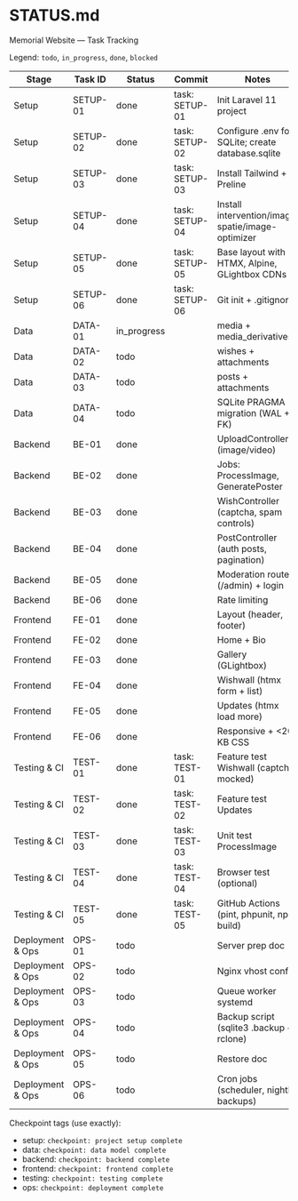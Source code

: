 # STATUS.md

Memorial Website — Task Tracking

Legend: `todo`, `in_progress`, `done`, `blocked`

| Stage | Task ID | Status | Commit | Notes |
|-------|---------|--------|--------|-------|
| Setup | SETUP-01 | done | task: SETUP-01 | Init Laravel 11 project |
| Setup | SETUP-02 | done | task: SETUP-02 | Configure .env for SQLite; create database.sqlite |
| Setup | SETUP-03 | done | task: SETUP-03 | Install Tailwind + Preline |
| Setup | SETUP-04 | done | task: SETUP-04 | Install intervention/image, spatie/image-optimizer |
| Setup | SETUP-05 | done | task: SETUP-05 | Base layout with HTMX, Alpine, GLightbox CDNs |
| Setup | SETUP-06 | done | task: SETUP-06 | Git init + .gitignore |
| Data | DATA-01 | in_progress |  | media + media_derivatives |
| Data | DATA-02 | todo |  | wishes + attachments |
| Data | DATA-03 | todo |  | posts + attachments |
| Data | DATA-04 | todo |  | SQLite PRAGMA migration (WAL + FK) |
| Backend | BE-01 | done |  | UploadController (image/video) |
| Backend | BE-02 | done |  | Jobs: ProcessImage, GeneratePoster |
| Backend | BE-03 | done |  | WishController (captcha, spam controls) |
| Backend | BE-04 | done |  | PostController (auth posts, pagination) |
| Backend | BE-05 | done |  | Moderation routes (/admin) + login |
| Backend | BE-06 | done |  | Rate limiting |
| Frontend | FE-01 | done |  | Layout (header, footer) |
| Frontend | FE-02 | done |  | Home + Bio |
| Frontend | FE-03 | done |  | Gallery (GLightbox) |
| Frontend | FE-04 | done |  | Wishwall (htmx form + list) |
| Frontend | FE-05 | done |  | Updates (htmx load more) |
| Frontend | FE-06 | done |  | Responsive + <20 KB CSS |
| Testing & CI | TEST-01 | done | task: TEST-01 | Feature test Wishwall (captcha mocked) |
| Testing & CI | TEST-02 | done | task: TEST-02 | Feature test Updates |
| Testing & CI | TEST-03 | done | task: TEST-03 | Unit test ProcessImage |
| Testing & CI | TEST-04 | done | task: TEST-04 | Browser test (optional) |
| Testing & CI | TEST-05 | done | task: TEST-05 | GitHub Actions (pint, phpunit, npm build) |
| Deployment & Ops | OPS-01 | todo |  | Server prep doc |
| Deployment & Ops | OPS-02 | todo |  | Nginx vhost config |
| Deployment & Ops | OPS-03 | todo |  | Queue worker systemd |
| Deployment & Ops | OPS-04 | todo |  | Backup script (sqlite3 .backup + rclone) |
| Deployment & Ops | OPS-05 | todo |  | Restore doc |
| Deployment & Ops | OPS-06 | todo |  | Cron jobs (scheduler, nightly backups) |

Checkpoint tags (use exactly):
- setup: `checkpoint: project setup complete`
- data: `checkpoint: data model complete`
- backend: `checkpoint: backend complete`
- frontend: `checkpoint: frontend complete`
- testing: `checkpoint: testing complete`
- ops: `checkpoint: deployment complete`
